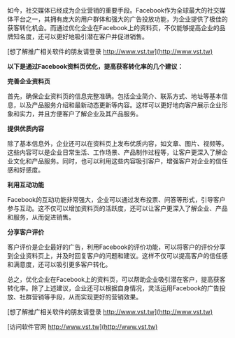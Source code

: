 如今，社交媒体已经成为企业营销的重要手段。Facebook作为全球最大的社交媒体平台之一，其拥有庞大的用户群体和强大的广告投放功能，为企业提供了极佳的获客转化机会。而通过优化企业在Facebook上的资料页，不仅能够提高企业的品牌知名度，还可以更好地吸引潜在客户并促进销售。

[想了解推广相关软件的朋友请登录 http://www.vst.tw](http://www.vst.tw)

**以下是通过Facebook资料页优化，提高获客转化率的几个建议：**

**完善企业资料页**

首先，确保企业资料页的信息完整准确。包括企业简介、联系方式、地址等基本信息，以及产品服务介绍和最新动态更新等内容。这样可以更好地向客户展示企业形象和实力，并且方便客户了解企业及其产品服务。

**提供优质内容**

除了基本信息外，企业还可以在资料页上发布优质内容，如文章、图片、视频等。这些内容可以是企业日常生活、工作场景、产品制作过程等，让客户更深入了解企业文化和产品服务。同时，也可以利用这些内容吸引客户，增强客户对企业的信任感和好感度。

**利用互动功能**

Facebook的互动功能非常强大，企业可以通过发布投票、问答等形式，引导客户参与互动。这不仅可以增加资料页的活跃度，还可以让客户更深入了解企业、产品和服务，从而促进销售。

**分享客户评价**

客户评价是企业最好的广告，利用Facebook的评价功能，可以将客户的评价分享到企业资料页上，并及时回复客户的问题和建议。这样不仅可以提高客户的信任感和满意度，还可以吸引更多客户转化。

总之，优化企业在Facebook上的资料页，可以帮助企业吸引潜在客户，提高获客转化率。除了上述建议，企业还可以根据自身情况，灵活运用Facebook的广告投放、社群营销等手段，从而实现更好的营销效果。

[想了解推广相关软件的朋友请登录 http://www.vst.tw](http://www.vst.tw)


[访问软件官网 http://www.vst.tw](http://www.vst.tw)
